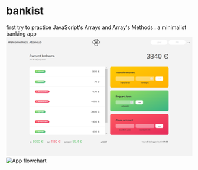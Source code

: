 # bankist
first try to practice JavaScript's Arrays and Array's Methods .
a minimalist banking app
![App Screenshot](./preview.png)
![App flowchart](./flowchart.png)
